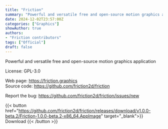 ```yaml
---
title: "Friction"
summary: "Powerful and versatile free and open-source motion graphics application."
date: 2024-12-02T23:57:00Z
categories: ["Graphics"]
showAuthor: true
authors:
- "Friction contributors"
tags: ["Official"]
draft: false
---
```


Powerful and versatile free and open-source motion graphics application

License: GPL-3.0

Web page: <https://friction.graphics>  
Source code: <https://github.com/friction2d/friction>

Report the bug: <https://github.com/friction2d/friction/issues/new>  

{{< button href="https://github.com/friction2d/friction/releases/download/v1.0.0-beta.2/Friction-1.0.0-beta.2-x86_64.AppImage" target="_blank">}}
Download
{{< /button >}}